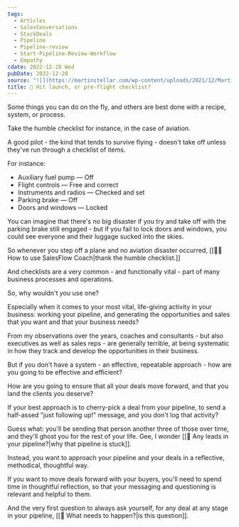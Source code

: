 ```yaml
---
tags:
  - Articles
  - SalesConversations
  - StuckDeals
  - Pipeline
  - Pipeline-review
  - Start-Pipeline-Review-Workflow
  - Empathy
cdate: 2022-12-28 Wed
pubDate: 2022-12-28
source: "![](https://martinstellar.com/wp-content/uploads/2021/12/MartinStellar_Coaching_Illustrations-Stellar-in-a-tin_may-contain-nuts-226x300.jpg)"
title: 📄 Hit launch, or pre-flight checklist?
---
```


Some things you can do on the fly, and others are best done with a recipe, system, or process.

Take the humble checklist for instance, in the case of aviation.

A good pilot - the kind that tends to survive flying - doesn't take off unless they've run through a checklist of items.

For instance:

- Auxiliary fuel pump — Off
- Flight controls — Free and correct
- Instruments and radios — Checked and set
- Parking brake — Off
- Doors and windows — Locked

You can imagine that there's no big disaster if you try and take off with the parking brake still engaged - but if you fail to lock doors and windows, you could see everyone and their luggage sucked into the skies.

So whenever you step off a plane and no aviation disaster occurred, [[👨‍🎓 How to use SalesFlow Coach|thank the humble checklist.]]

And checklists are a very common - and functionally vital - part of many business processes and operations.

So, why wouldn't *you* use one?

Especially when it comes to your most vital, life-giving activity in your business: working your pipeline, and generating the opportunities and sales that you want and that your business needs?

From my observations over the years, coaches and consultants - but also executives as well as sales reps - are generally terrible, at being systematic in how they track and develop the opportunities in their business.

But if you don't have a system - an effective, repeatable approach - how are you going to be effective and efficient?

How are you going to ensure that all your deals move forward, and that you land the clients you deserve?

If your best approach is to cherry-pick a deal from your pipeline, to send a half-assed "just following up!" message, and you don't log that activity?

Guess what: you'll be sending that person another three of those over time, and they'll ghost you for the rest of your life. Gee, I wonder [[📄 Any leads in your pipeline?|why that pipeline is stuck]].

Instead, you want to approach your pipeline and your deals in a reflective, methodical, thoughtful way.

If you want to move deals forward with your buyers, you'll need to spend time in thoughtful reflection, so that your messaging and questioning is relevant and helpful to them.

And the very first question to always ask yourself, for any deal at any stage in your pipeline, [[🚀 What needs to happen?|is this question]].
